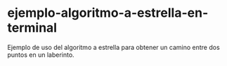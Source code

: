 # ejemplo-algoritmo-a-estrella-en-terminal
Ejemplo de uso del algoritmo a estrella para obtener un camino entre dos puntos en un laberinto.
